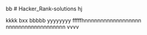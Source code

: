 bb # Hacker_Rank-solutions
hj

kkkk
bxx
bbbbb
yyyyyyyy
fffffhnnnnnnnnnnnnnnnnnn
nnnnnnnnnnnnnnnnnnn
vvvv
